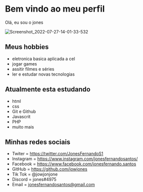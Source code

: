 # Bem vindo ao meu perfil

Olá, eu sou o jones 

![Screenshot_2022-07-27-14-01-33-532](https://user-images.githubusercontent.com/108549559/181529214-a7c21402-9b21-42ec-ae61-81250be0c462.gif)

## Meus hobbies

- eletronica basica aplicada a cel
- jogar games
- assitir filmes e séries
- ler e estudar novas tecnologias

## Atualmente esta estudando

- html
- css
- Git e Github
- Javascrit
- PHP
- muito mais

## Minhas redes sociais

- Twiter = https://twitter.com/JonesFernandoS1
- Instagram = https://www.instagram.com/jonesfernandosantos/
- Facebook = https://www.facebook.com/jonesfernando.santos
- GitHub = https://github.com/jowjones
- Tik Tok = @jowjonjone
- Discord = jones#4975
- Email = jonesfernandosantos@gmail.com



